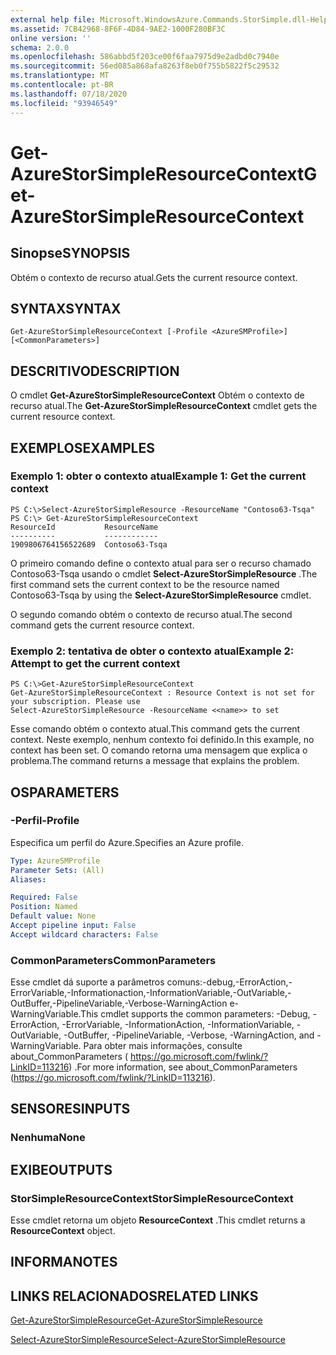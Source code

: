 ```yaml
---
external help file: Microsoft.WindowsAzure.Commands.StorSimple.dll-Help.xml
ms.assetid: 7CB42968-8F6F-4D84-9AE2-1000F280BF3C
online version: ''
schema: 2.0.0
ms.openlocfilehash: 586abbd5f203ce00f6faa7975d9e2adbd0c7940e
ms.sourcegitcommit: 56ed085a868afa8263f8eb0f755b5822f5c29532
ms.translationtype: MT
ms.contentlocale: pt-BR
ms.lasthandoff: 07/18/2020
ms.locfileid: "93946549"
---
```

# <span data-ttu-id="225fd-101">Get-AzureStorSimpleResourceContext</span><span class="sxs-lookup"><span data-stu-id="225fd-101">Get-AzureStorSimpleResourceContext</span></span>

## <span data-ttu-id="225fd-102">Sinopse</span><span class="sxs-lookup"><span data-stu-id="225fd-102">SYNOPSIS</span></span>
<span data-ttu-id="225fd-103">Obtém o contexto de recurso atual.</span><span class="sxs-lookup"><span data-stu-id="225fd-103">Gets the current resource context.</span></span>

## <span data-ttu-id="225fd-104">SYNTAX</span><span class="sxs-lookup"><span data-stu-id="225fd-104">SYNTAX</span></span>

```
Get-AzureStorSimpleResourceContext [-Profile <AzureSMProfile>] [<CommonParameters>]
```

## <span data-ttu-id="225fd-105">DESCRITIVO</span><span class="sxs-lookup"><span data-stu-id="225fd-105">DESCRIPTION</span></span>
<span data-ttu-id="225fd-106">O cmdlet **Get-AzureStorSimpleResourceContext** Obtém o contexto de recurso atual.</span><span class="sxs-lookup"><span data-stu-id="225fd-106">The **Get-AzureStorSimpleResourceContext** cmdlet gets the current resource context.</span></span>

## <span data-ttu-id="225fd-107">EXEMPLOS</span><span class="sxs-lookup"><span data-stu-id="225fd-107">EXAMPLES</span></span>

### <span data-ttu-id="225fd-108">Exemplo 1: obter o contexto atual</span><span class="sxs-lookup"><span data-stu-id="225fd-108">Example 1: Get the current context</span></span>
```
PS C:\>Select-AzureStorSimpleResource -ResourceName "Contoso63-Tsqa" 
PS C:\> Get-AzureStorSimpleResourceContext
ResourceId           ResourceName
----------           ------------
1909806764156522689  Contoso63-Tsqa
```

<span data-ttu-id="225fd-109">O primeiro comando define o contexto atual para ser o recurso chamado Contoso63-Tsqa usando o cmdlet **Select-AzureStorSimpleResource** .</span><span class="sxs-lookup"><span data-stu-id="225fd-109">The first command sets the current context to be the resource named Contoso63-Tsqa by using the **Select-AzureStorSimpleResource** cmdlet.</span></span>

<span data-ttu-id="225fd-110">O segundo comando obtém o contexto de recurso atual.</span><span class="sxs-lookup"><span data-stu-id="225fd-110">The second command gets the current resource context.</span></span>

### <span data-ttu-id="225fd-111">Exemplo 2: tentativa de obter o contexto atual</span><span class="sxs-lookup"><span data-stu-id="225fd-111">Example 2: Attempt to get the current context</span></span>
```
PS C:\>Get-AzureStorSimpleResourceContext
Get-AzureStorSimpleResourceContext : Resource Context is not set for your subscription. Please use
Select-AzureStorSimpleResource -ResourceName <<name>> to set
```

<span data-ttu-id="225fd-112">Esse comando obtém o contexto atual.</span><span class="sxs-lookup"><span data-stu-id="225fd-112">This command gets the current context.</span></span>
<span data-ttu-id="225fd-113">Neste exemplo, nenhum contexto foi definido.</span><span class="sxs-lookup"><span data-stu-id="225fd-113">In this example, no context has been set.</span></span>
<span data-ttu-id="225fd-114">O comando retorna uma mensagem que explica o problema.</span><span class="sxs-lookup"><span data-stu-id="225fd-114">The command returns a message that explains the problem.</span></span>

## <span data-ttu-id="225fd-115">OS</span><span class="sxs-lookup"><span data-stu-id="225fd-115">PARAMETERS</span></span>

### <span data-ttu-id="225fd-116">-Perfil</span><span class="sxs-lookup"><span data-stu-id="225fd-116">-Profile</span></span>
<span data-ttu-id="225fd-117">Especifica um perfil do Azure.</span><span class="sxs-lookup"><span data-stu-id="225fd-117">Specifies an Azure profile.</span></span>

```yaml
Type: AzureSMProfile
Parameter Sets: (All)
Aliases: 

Required: False
Position: Named
Default value: None
Accept pipeline input: False
Accept wildcard characters: False
```

### <span data-ttu-id="225fd-118">CommonParameters</span><span class="sxs-lookup"><span data-stu-id="225fd-118">CommonParameters</span></span>
<span data-ttu-id="225fd-119">Esse cmdlet dá suporte a parâmetros comuns:-debug,-ErrorAction,-ErrorVariable,-Informationaction,-InformationVariable,-OutVariable,-OutBuffer,-PipelineVariable,-Verbose-WarningAction e-WarningVariable.</span><span class="sxs-lookup"><span data-stu-id="225fd-119">This cmdlet supports the common parameters: -Debug, -ErrorAction, -ErrorVariable, -InformationAction, -InformationVariable, -OutVariable, -OutBuffer, -PipelineVariable, -Verbose, -WarningAction, and -WarningVariable.</span></span> <span data-ttu-id="225fd-120">Para obter mais informações, consulte about_CommonParameters ( https://go.microsoft.com/fwlink/?LinkID=113216) .</span><span class="sxs-lookup"><span data-stu-id="225fd-120">For more information, see about_CommonParameters (https://go.microsoft.com/fwlink/?LinkID=113216).</span></span>

## <span data-ttu-id="225fd-121">SENSORES</span><span class="sxs-lookup"><span data-stu-id="225fd-121">INPUTS</span></span>

### <span data-ttu-id="225fd-122">Nenhuma</span><span class="sxs-lookup"><span data-stu-id="225fd-122">None</span></span>

## <span data-ttu-id="225fd-123">EXIBE</span><span class="sxs-lookup"><span data-stu-id="225fd-123">OUTPUTS</span></span>

### <span data-ttu-id="225fd-124">StorSimpleResourceContext</span><span class="sxs-lookup"><span data-stu-id="225fd-124">StorSimpleResourceContext</span></span>
<span data-ttu-id="225fd-125">Esse cmdlet retorna um objeto **ResourceContext** .</span><span class="sxs-lookup"><span data-stu-id="225fd-125">This cmdlet returns a **ResourceContext** object.</span></span>

## <span data-ttu-id="225fd-126">INFORMA</span><span class="sxs-lookup"><span data-stu-id="225fd-126">NOTES</span></span>

## <span data-ttu-id="225fd-127">LINKS RELACIONADOS</span><span class="sxs-lookup"><span data-stu-id="225fd-127">RELATED LINKS</span></span>

[<span data-ttu-id="225fd-128">Get-AzureStorSimpleResource</span><span class="sxs-lookup"><span data-stu-id="225fd-128">Get-AzureStorSimpleResource</span></span>](./Get-AzureStorSimpleResource.md)

[<span data-ttu-id="225fd-129">Select-AzureStorSimpleResource</span><span class="sxs-lookup"><span data-stu-id="225fd-129">Select-AzureStorSimpleResource</span></span>](./Select-AzureStorSimpleResource.md)


